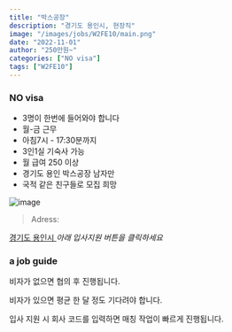 ```yaml
---
title: "박스공장"
description: "경기도 용인시, 현장직"
image: "/images/jobs/W2FE10/main.png"
date: "2022-11-01"
author: "250만원~"
categories: ["NO visa"]
tags: ["W2FE10"]
---
```


<!--### need a visa-->
### NO visa

* 3명이 한번에 들어와야 합니다
* 월-금 근무
* 아침7시 - 17:30분까지
* 3인1실 기숙사 가능
* 월 급여 250 이상
* 경기도 용인 박스공장 남자만
* 국적 같은 친구들로 모집 희망

![image](/images/jobs/W2FE10/map.png)

> Adress:
<a target="_blank" rel="noopener noreferrer" href="https://map.naver.com/v5/search/%EA%B2%BD%EA%B8%B0%EB%8F%84%20%EC%9A%A9%EC%9D%B8%EC%8B%9C/address/14157333.605277795,4472787.794672433,%EA%B2%BD%EA%B8%B0%EB%8F%84%20%EC%9A%A9%EC%9D%B8%EC%8B%9C,adm?c=14132451.6417841,4470950.6783066,10,0,0,0,dh&isCorrectAnswer=true">
    경기도 용인시
</a>
<!--
박스공장	
경기도 용인시	
김영삼 과장	
010-5416-3170	
-->
<cite>아래 입사지원 버튼을 클릭하세요</cite>

### a job guide
비자가 없으면 협의 후 진행됩니다.

비자가 있으면 평균 한 달 정도 기다려야 합니다.

입사 지원 시 회사 코드를 입력하면 매칭 작업이 빠르게 진행됩니다.